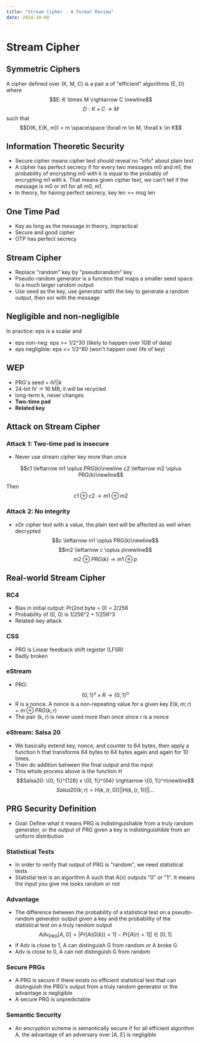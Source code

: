 ```yaml
---
title: "Stream Cipher - A Formal Review"
date: 2024-10-08
---
```


# Stream Cipher
## Symmetric Ciphers
A cipher defined over (K, M, C) is a pair a of "efficient" algorithms (E, D) where
$$E: K \times M \rightarrow C \newline$$
$$D: K \times C \rightarrow M$$
such that 
$$D(K, E(K, m)) = m \space\space \forall m \in M, \forall k \in K$$

## Information Theoretic Security
- Secure cipher means cipher text should reveal no "info" about plain text
- A cipher has perfect secrecy if for every two messages m0 and m1, the probability of encrypting m0 with k is equal to the probably of encrypting m1 with k. That means given cipher text, we can't tell if the message is m0 or m1 for all m0, m1.
- In theory, for having perfect secrecy, key len >= msg len

## One Time Pad
- Key as long as the message in theory, impractical
- Secure and good cipher
- OTP has perfect secrecy

## Stream Cipher
- Replace "random" key by "pseudorandom" key
- Pseudo-random generator is a function that maps a smaller seed space to a much larger random output
- Use seed as the key, use generator with the key to generate a random output, then xor with the message

## Negligible and non-negligible
In practice: eps is a scalar and
- eps non-neg: eps >= 1/2^30 (likely to happen over 1GB of data)
- eps negligible: eps <= 1/2^80 (won't happen over life of key)

## WEP
- PRG's seed = $IV || k$
- 24-bit IV -> 16 MB, it will be recycled
- long-term k, never changes
- **Two-time pad**
- **Related key**

## Attack on Stream Cipher
### Attack 1: Two-time pad is insecure
- Never use stream cipher key more than once
```math
c1 \leftarrow m1 \oplus PRG(k)\newline
c2 \leftarrow m2 \oplus PRG(k)\newline
```
Then 
$$c1 \oplus c2 \rightarrow m1 \oplus m2$$
### Attack 2: No integrity
- xOr cipher text with a value, the plain text will be affected as well when decrypted
$$c \leftarrow m1 \oplus PRG(k)\newline$$
$$m2 \leftarrow c \oplus p\newline$$
$$m2 \oplus PRG(k) \rightarrow m1 \oplus p$$

## Real-world Stream Cipher
### RC4
- Bias in initial output: Pr(2nd byte = 0) = 2/256
- Probability of (0, 0) is 1/256^2 + 1/256^3
- Related-key attack

### CSS
- PRG is Linear feedback shift register (LFSR)
- Badly broken

### eStream
- PRG: $$\{0, 1\}^s \times R \rightarrow \{0, 1\}^n$$
- R is a nonce. A nonce is a non-repeating value for a given key $E(k, m ; r) = m \oplus PRG(k; r)$
- The pair (k, r) is never used more than once since r is a nonce

### eStream: Salsa 20
- We basically extend key, nonce, and counter to 64 bytes, then apply a function h that transforms 64 bytes to 64 bytes again and again for 10 times.
- Then do addition between the final output and the input
- This whole process above is the function H
$$Salsa20: \{0, 1\}^{128} x \{0, 1\}^{64} \rightarrow \{0, 1\}^n\newline$$
$$Salsa20(k; r) = H(k, (r, 0)) || H(k, (r, 1)) || ...$$

## PRG Security Definition
- Goal: Define what it means PRG is indistinguishable from a truly random generator, or the output of PRG given a key is indistinguishible from an uniform distribution

### Statistical Tests
- In order to verify that output of PRG is "random", we need statistical tests
- Statistial test is an algorithm A such that A(x) outputs "0" or "1". It means the input you give me looks random or not

### Advantage
- The difference between the probability of a statistical test on a pseudo-random generator output given a key and the probability of the statistical test on a truly random output
$$Adv_{PRG}[A, G] = |Pr[A(G(k)) = 1] - Pr[A(r) = 1]| \in [0, 1]$$
- If Adv is close to 1, A can distinguish G from random or A broke G
- Adv is close to 0, A can not distinguish G from random

### Secure PRGs
- A PRG is secure if there exists no efficient statistical test that can distinguish the PRG's output from a truly random generator or the advantage is negligible
- A secure PRG is unpredictable

### Semantic Security
- An encryption scheme is semantically secure if for all efficient algorithm A, the advantage of an adversary over [A, E] is negligible